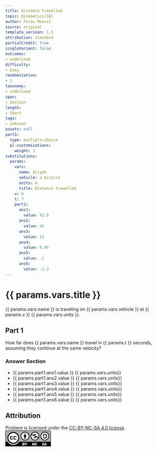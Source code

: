 ```yaml
---
title: Distance travelled
topic: Kinematics(1D)
author: Firas Moosvi
source: original
template_version: 1.3
attribution: standard
partialCredit: true
singleVariant: false
outcomes:
- undefined
difficulty:
- Easy
randomization:
- 1
taxonomy:
- undefined
span:
- Section
length:
- Short
tags:
- unknown
assets: null
part1:
  type: multiple-choice
  pl-customizations:
    weight: 1
substitutions:
  params:
    vars:
      name: Aliyah
      vehicle: a bicycle
      units: m
      title: Distance travelled
    v: 6
    t: 7
    part1:
      ans1:
        value: 42.0
      ans2:
        value: 42
      ans3:
        value: 13
      ans4:
        value: 0.86
      ans5:
        value: -1
      ans6:
        value: -1.3
---
```

# {{ params.vars.title }}
{{ params.vars.name }} is traveling on {{ params.vars.vehicle }} at {{ params.v }} {{ params.vars.units }}.

## Part 1

How far does {{ params.vars.name }} travel in {{ params.t }} seconds, assuming they continue at the same velocity?

### Answer Section

- {{ params.part1.ans1.value }} {{ params.vars.units}}
- {{ params.part1.ans2.value }} {{ params.vars.units}}
- {{ params.part1.ans3.value }} {{ params.vars.units}}
- {{ params.part1.ans4.value }} {{ params.vars.units}}
- {{ params.part1.ans5.value }} {{ params.vars.units}}
- {{ params.part1.ans6.value }} {{ params.vars.units}}

## Attribution

Problem is licensed under the [CC-BY-NC-SA 4.0 license](https://creativecommons.org/licenses/by-nc-sa/4.0/).<br> ![The Creative Commons 4.0 license requiring attribution-BY, non-commercial-NC, and share-alike-SA license.](https://raw.githubusercontent.com/firasm/bits/master/by-nc-sa.png)